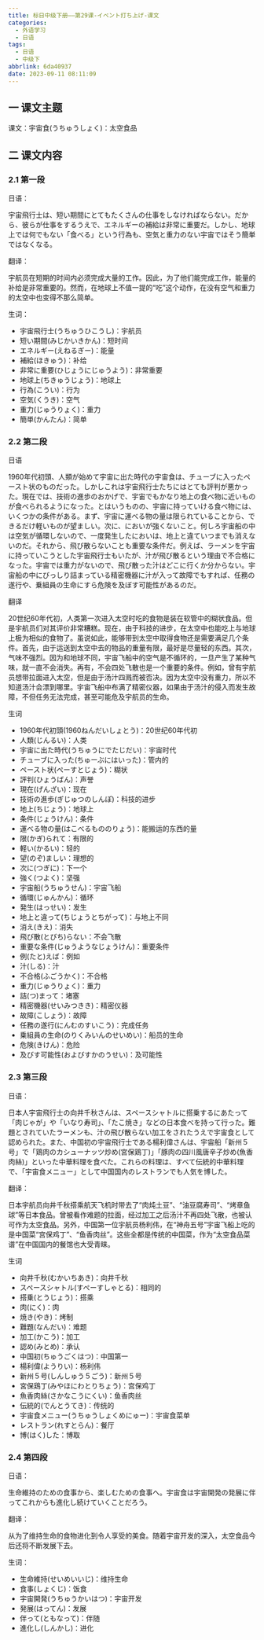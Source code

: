 ```yaml
---
title: 标日中级下册——第29课-イベント打ち上げ-课文
categories:
  - 外语学习
  - 日语
tags:
  - 日语
  - 中级下
abbrlink: 6da40937
date: 2023-09-11 08:11:09
---
```

## 一 课文主题

课文：宇宙食(うちゅうしょく)：太空食品

<!--more-->

## 二 课文内容

### 2.1 第一段

日语：

宇宙飛行士は、短い期間にとてもたくさんの仕事をしなければならない。だから、彼らが仕事をするうえで、エネルギーの補給は非常に重要だ。しかし、地球上では何でもない「食べる」という行為も、空気と重力のない宇宙ではそう簡単ではなくなる。


翻译：

宇航员在短期的时间内必须完成大量的工作。因此，为了他们能完成工作，能量的补给是非常重要的。然而，在地球上不值一提的“吃”这个动作，在没有空气和重力的太空中也变得不那么简单。

生词：

* 宇宙飛行士(うちゅうひこうし)：宇航员
* 短い期間(みじかいきかん)：短时间
* エネルギー(えねるぎー)：能量
* 補給(ほきゅう)：补给
* 非常に重要(ひじょうにじゅうよう)：非常重要
* 地球上(ちきゅうじょう)：地球上
* 行為(こうい)：行为
* 空気(くうき)：空气
* 重力(じゅうりょく)：重力
* 簡単(かんたん)：简单

### 2.2 第二段

日语

1960年代初頭、人類が始めて宇宙に出た時代の宇宙食は、チューブに入ったペースト状のものだった。しかしこれは宇宙飛行士たちにはとても評判が悪かった。現在では、技術の進歩のおかげで、宇宙でもかなり地上の食べ物に近いものが食べられるようになった。とはいうものの、宇宙に持っていける食べ物には、いくつかの条件がある。まず、宇宙に運べる物の量は限られていることから、できるだけ軽いものが望ましい。次に、においが強くないこと。何しろ宇宙船の中は空気が循環しないので、一度発生したにおいは、地上と違ていつまでも消えないのだ。それから、飛び散らないことも重要な条件だ。例えば、ラーメンを宇宙に持っていこうとした宇宙飛行士もいたが、汁が飛び散るという理由で不合格になった。宇宙では重力がないので、飛び散った汁はどこに行くか分からない。宇宙船の中にびっしり詰まっている精密機器に汁が入って故障でもすれば、任務の遂行や、乗組員の生命にすら危険を及ぼす可能性があるのだ。

翻译

20世纪60年代初，人类第一次进入太空时吃的食物是装在软管中的糊状食品。但是宇航员们对其评价非常糟糕。现在，由于科技的进步，在太空中也能吃上与地球上极为相似的食物了。虽说如此，能够带到太空中取得食物还是需要满足几个条件。首先，由于运送到太空中去的物品的重量有限，最好是尽量轻的东西。其次，气味不强烈。因为和地球不同，宇宙飞船中的空气是不循环的，一旦产生了某种气味，就一直不会消失。再有，不会四处飞散也是一个重要的条件。例如，曾有宇航员想带拉面进入太空，但是由于汤汁四溅而被否决。因为太空中没有重力，所以不知道汤汁会漂到哪里。宇宙飞船中布满了精密仪器，如果由于汤汁的侵入而发生故障，不但任务无法完成，甚至可能危及宇航员的生命。

生词

* 1960年代初頭(1960ねんだいしょとう)：20世纪60年代初
* 人類(じんるい)：人类
* 宇宙に出た時代(うちゅうにでたじだい)：宇宙时代
* チューブに入った(ちゅーぶにはいった)：管内的
* ペースト状(ぺーすとじょう)：糊状
* 評判(ひょうばん)：声誉
* 現在(げんざい)：现在
* 技術の進歩(ぎじゅつのしんぽ)：科技的进步
* 地上(ちじょう)：地球上
* 条件(じょうけん)：条件
* 運べる物の量(はこべるもののりょう)：能搬运的东西的量
* 限(かぎ)られて：有限的
* 軽い(かるい)：轻的
* 望(のぞ)ましい：理想的
* 次に(つぎに)：下一个
* 強く(つよく)：坚强
* 宇宙船(うちゅうせん)：宇宙飞船
* 循環(じゅんかん)：循环
* 発生(はっせい)：发生
* 地上と違って(ちじょうとちがって)：与地上不同
* 消え(きえ)：消失
* 飛び散(とびち)らない：不会飞散
* 重要な条件(じゅうようなじょうけん)：重要条件
* 例(たと)えば：例如
* 汁(しる)：汁
* 不合格(ふごうかく)：不合格
* 重力(じゅうりょく)：重力
* 詰(つ)まって：堵塞
* 精密機器(せいみつきき)：精密仪器
* 故障(こしょう)：故障
* 任務の遂行(にんむのすいこう)：完成任务
* 乗組員の生命(のりくみいんのせいめい)：船员的生命
* 危険(きけん)：危险
* 及びす可能性(およびすかのうせい)：及可能性

### 2.3 第三段

日语：

日本人宇宙飛行士の向井千秋さんは、スペースシャトルに搭乗するにあたって「肉じゃが」や「いなり寿司」、「たこ焼き」などの日本食べを持って行った。難題とされていたラーメンも、汁の飛び散らない加工をされたうえで宇宙食として認められた。また、中国初の宇宙飛行士である楊利偉さんは、宇宙船「新州５号」で「鶏肉のカシューナッツ炒め(宮保鶏丁)」「豚肉の四川風唐辛子炒め(魚香肉絲)」といった中華料理を食べた。これらの料理は、すべて伝統的中華料理で、「宇宙食メニュー」として中国国内のレストランでも人気を博した。

翻译：

日本宇航员向井千秋搭乘航天飞机时带去了“肉炖土豆”、“油豆腐寿司”、“烤章鱼球”等日本食品。曾被看作难题的拉面，经过加工之后汤汁不再四处飞散，也被认可作为太空食品。另外，中国第一位宇航员杨利伟，在“神舟五号”宇宙飞船上吃的是中国菜“宫保鸡丁”、“鱼香肉丝”。这些全都是传统的中国菜，作为“太空食品菜谱”在中国国内的餐馆也大受青睐。


生词

* 向井千秋(むかいちあき)：向井千秋
* スペースシャトル(すぺーすしゃとる)：相同的
* 搭乗(とうじょう)：搭乘
* 肉(にく)：肉
* 焼き(やき)：烤制
* 難題(なんだい)：难题
* 加工(かこう)：加工
* 認め(みとめ)：承认
* 中国初(ちゅうごくはつ)：中国第一
* 楊利偉(ようりい)：杨利伟
* 新州５号(しんしゅう５ごう)：新州５号
* 宮保鶏丁(みやほにわとりちょう)：宫保鸡丁
* 魚香肉絲(さかなこうにくい)：鱼香肉丝
* 伝統的(でんとうてき)：传统的
* 宇宙食メニュー(うちゅうしょくめにゅー)：宇宙食菜单
* レストラン(れすとらん)：餐厅
* 博(はく)した：博取

### 2.4 第四段

日语：

生命維持のための食事から、楽しむための食事へ。宇宙食は宇宙開発の発展に伴ってこれからも進化し続けていくことだろう。

翻译：

从为了维持生命的食物进化到令人享受的美食。随着宇宙开发的深入，太空食品今后还将不断发展下去。

生词：

* 生命維持(せいめいいじ)：维持生命
* 食事(しょくじ)：饭食
* 宇宙開発(うちゅうかいはつ)：宇宙开发
* 発展(はってん)：发展
* 伴って(ともなって)：伴随
* 進化し(しんかし)：进化
